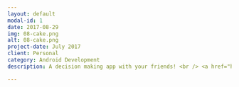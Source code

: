 ```yaml
---
layout: default
modal-id: 1
date: 2017-08-29
img: 08-cake.png
alt: 08-cake.png
project-date: July 2017
client: Personal
category: Android Development
description: A decision making app with your friends! <br /> <a href="https://play.google.com/store/apps/details?id=imaginary.question.choosetogether">Choose Together</a>

---
```


